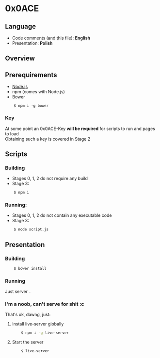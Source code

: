 # 0x0ACE

## Language

- Code comments (and this file): **English**
- Presentation: **Polish**

## Overview

<!-- Shall insert some overview here -->

## Prerequirements

+ [Node.js](https://nodejs.org/en/)
+ npm (comes with Node.js)
+ Bower
```
	$ npm i -g bower
```

### Key

At some point an 0x0ACE-Key **will be required** for scripts to run and pages to load		
Obtaining such a key is covered in Stage 2

## Scripts

### Building

- Stages 0, 1, 2 do not require any build
- Stage 3:
```sh
	$ npm i
```

### Running:
- Stages 0, 1, 2 do not contain any executable code
- Stage 3:

```sh
	$ node script.js
```

## Presentation

### Building

```sh
	$ bower install
```

### Running

Just server ```.```

### I'm a noob, can't serve for shit :c

That's ok, dawng, just:

1. Install live-server globally

    ```sh
        $ npm i -g live-server
    ```

2. Start the server

    ```sh
        $ live-server
    ```